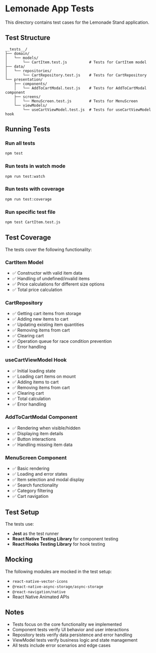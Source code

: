 # Lemonade App Tests

This directory contains test cases for the Lemonade Stand application.

## Test Structure

```
__tests__/
├── domain/
│   └── models/
│       └── CartItem.test.js          # Tests for CartItem model
├── data/
│   └── repositories/
│       └── CartRepository.test.js    # Tests for CartRepository
└── presentation/
    ├── components/
    │   └── AddToCartModal.test.js    # Tests for AddToCartModal component
    ├── screens/
    │   └── MenuScreen.test.js        # Tests for MenuScreen
    └── viewModels/
        └── useCartViewModel.test.js  # Tests for useCartViewModel hook
```

## Running Tests

### Run all tests
```bash
npm test
```

### Run tests in watch mode
```bash
npm run test:watch
```

### Run tests with coverage
```bash
npm run test:coverage
```

### Run specific test file
```bash
npm test CartItem.test.js
```

## Test Coverage

The tests cover the following functionality:

### CartItem Model
- ✅ Constructor with valid item data
- ✅ Handling of undefined/invalid items
- ✅ Price calculations for different size options
- ✅ Total price calculation

### CartRepository
- ✅ Getting cart items from storage
- ✅ Adding new items to cart
- ✅ Updating existing item quantities
- ✅ Removing items from cart
- ✅ Clearing cart
- ✅ Operation queue for race condition prevention
- ✅ Error handling

### useCartViewModel Hook
- ✅ Initial loading state
- ✅ Loading cart items on mount
- ✅ Adding items to cart
- ✅ Removing items from cart
- ✅ Clearing cart
- ✅ Total calculation
- ✅ Error handling

### AddToCartModal Component
- ✅ Rendering when visible/hidden
- ✅ Displaying item details
- ✅ Button interactions
- ✅ Handling missing item data

### MenuScreen Component
- ✅ Basic rendering
- ✅ Loading and error states
- ✅ Item selection and modal display
- ✅ Search functionality
- ✅ Category filtering
- ✅ Cart navigation

## Test Setup

The tests use:
- **Jest** as the test runner
- **React Native Testing Library** for component testing
- **React Hooks Testing Library** for hook testing

## Mocking

The following modules are mocked in the test setup:
- `react-native-vector-icons`
- `@react-native-async-storage/async-storage`
- `@react-navigation/native`
- React Native Animated APIs

## Notes

- Tests focus on the core functionality we implemented
- Component tests verify UI behavior and user interactions
- Repository tests verify data persistence and error handling
- ViewModel tests verify business logic and state management
- All tests include error scenarios and edge cases
